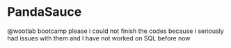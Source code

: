 # PandaSauce
@wootlab bootcamp
please i could not finish the codes because i seriously had issues with them and I have not worked on SQL before now

